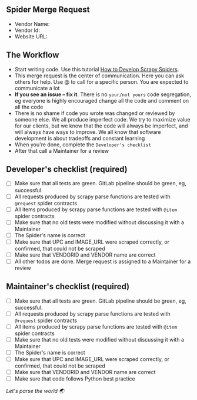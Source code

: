 ## Spider Merge Request

- Vendor Name: <!-- Insert Vendor Name. -->
- Vendor Id: <!-- Insert Vendor Id. -->
- Website URL: <!-- Insert Website URL. -->

## The Workflow

- Start writing code. Use this
  tutorial [How to Develop Scrapy Spiders](https://gitlab.com/engaging/scrapy/-/wikis/How-to-Develop-Scrapy-Spiders).
- This merge request is the center of communication. Here you can ask others for help. Use @ to call for a specific
  person. You are expected to communicate a lot
- **If you see an issue – fix it**. There is no `your/not yours` code segregation, eg everyone is highly encouraged
  change all the code and comment on all the code
- There is no shame if code you wrote was changed or reviewed by someone else. We all produce imperfect code. We try to
  maximize value for our clients, but we know that the code will always be imperfect, and will always have ways to
  improve. We all know that software development is about tradeoffs and constant learning
- When you're done, complete the `Developer's checklist`
- After that call a Maintainer for a review

## Developer's checklist (required)

<!-- Is filled by you -->

- [ ] Make sure that all tests are green. GitLab pipeline should be green, eg, successful.
- [ ] All requests produced by scrapy parse functions are tested with `@request` spider contracts
- [ ] All items produced by scrapy parse functions are tested with `@item` spider contracts
- [ ] Make sure that no old tests were modified without discussing it with a Maintainer
- [ ] The Spider's name is correct
- [ ] Make sure that UPC and IMAGE_URL were scraped correctly, or confirmed, that could not be scraped
- [ ] Make sure that VENDORID and VENDOR name are correct
- [ ] All other todos are done. Merge request is assigned to a Maintainer for a review

## Maintainer's checklist (required)

<!-- Is filled by a Maintainer -->

- [ ] Make sure that all tests are green. GitLab pipeline should be green, eg, successful.
- [ ] All requests produced by scrapy parse functions are tested with `@request` spider contracts
- [ ] All items produced by scrapy parse functions are tested with `@item` spider contracts
- [ ] Make sure that no old tests were modified without discussing it with a Maintainer
- [ ] The Spider's name is correct
- [ ] Make sure that UPC and IMAGE_URL were scraped correctly, or confirmed, that could not be scraped
- [ ] Make sure that VENDORID and VENDOR name are correct
- [ ] Make sure that code follows Python best practice

*Let's parse the world :earth_asia:*
